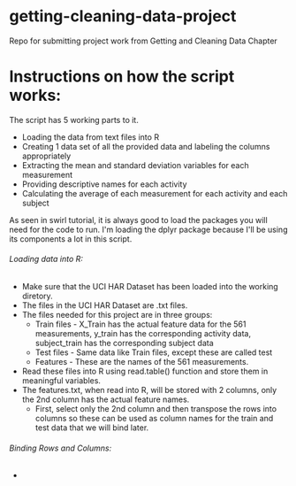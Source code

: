 # getting-cleaning-data-project
Repo for submitting project work from Getting and Cleaning Data Chapter


# Instructions on how the script works: 
The script has 5 working parts to it. 
* Loading the data from text files into R
* Creating 1 data set of all the provided data and labeling the columns appropriately
* Extracting the mean and standard deviation variables for each measurement
* Providing descriptive names for each activity
* Calculating the average of each measurement for each activity and each subject

As seen in swirl tutorial, it is always good to load the packages you will need for the code to run. I'm loading the dplyr package because I'll be using its components a lot in this script. 

###### Loading data into R: 
* Make sure that the UCI HAR Dataset has been loaded into the working diretory. 
* The files in the UCI HAR Dataset are .txt files. 
* The files needed for this project are in three groups: 
  * Train files - X_Train has the actual feature data for the 561 measurements, y_train has the corresponding activity data,   subject_train has the corresponding subject data
  * Test files - Same data like Train files, except these are called test
  * Features - These are the names of the 561 measurements. 
* Read these files into R using read.table() function and store them in meaningful variables. 
* The features.txt, when read into R, will be stored with 2 columns, only the 2nd column has the actual feature names. 
  * First, select only the 2nd column and then transpose the rows into columns so these can be used as column names for the train and test data that we will bind later. 
  
###### Binding Rows and Columns: 
*


